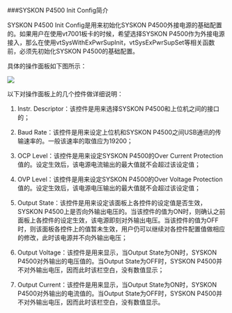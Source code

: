 ###SYSKON P4500 Init Config简介

SYSKON P4500 Init Config是用来初始化SYSKON P4500外接电源的基础配置的。如果用户在使用vt7001板卡的时候，希望选择SYSKON P4500作为外接电源接入，那么在使用vtSysWithExPwrSupInit，vtSysExPwrSupSet等相关函数前，必须先初始化SYSKON P4500的基础配置。

具体的操作面板如下图所示：

![](https://s1.ax1x.com/2017/12/10/HVfTe.png)

以下对操作面板上的几个控件做详细说明：

1. Instr. Descriptor：该控件是用来选择SYSKON P4500和上位机之间的接口的；

2. Baud Rate：该控件是用来设定上位机和SYSKON P4500之间USB通讯的传输速率的。一般该速率的取值应为19200；

3. OCP Level：该控件是用来设定SYSKON P4500的Over Current Protection值的。设定生效后，该电源电流输出的最大值就不会超过该设定值；

4. OVP Level：该控件是用来设定SYSKON P4500的Over Voltage Protection值的。设定生效后，该电源电压输出的最大值就不会超过该设定值；

5. Output State：该控件是用来设定该面板上各控件的设定值是否生效，SYSKON P4500上是否向外输出电压的。当该控件的值为ON时，则确认之前面板上各控件的设定生效，该电源即刻对外输出电压。当该控件的值为OFF时，则该面板各控件上的值暂未生效，用户仍可以继续对各控件配置值做相应的修改，此时该电源并不向外输出电压；

6. Output Voltage：该控件是用来显示，当Output State为ON时，SYSKON P4500对外输出的电压值的。当Output State为OFF时，SYSKON P4500并不对外输出电压，因而此时该栏空白，没有数值显示；

7. Output Current：该控件是用来显示，当Output State为ON时，SYSKON P4500对外输出的电流值的。当Output State为OFF时，SYSKON P4500并不对外输出电压，因而此时该栏空白，没有数值显示。

